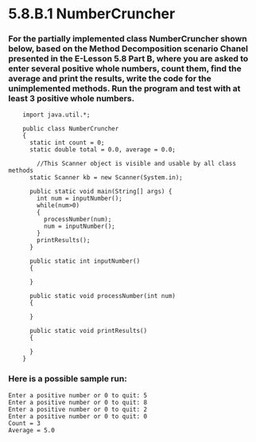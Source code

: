 # 5.8.B.1 NumberCruncher
### <b>For the partially implemented class NumberCruncher shown below, based on the Method Decomposition scenario Chanel presented in the E-Lesson 5.8 Part B, where you are asked to enter several positive whole numbers, count them, find the average and print the results, write the code for the unimplemented methods. Run the program and test with at least 3 positive whole numbers.</b>
```
    import java.util.*;

    public class NumberCruncher 
    {
      static int count = 0;
      static double total = 0.0, average = 0.0;
            
        //This Scanner object is visible and usable by all class methods
      static Scanner kb = new Scanner(System.in);

      public static void main(String[] args) {
        int num = inputNumber();
        while(num>0)
        {
          processNumber(num);
          num = inputNumber();
        }
        printResults();
      }

      public static int inputNumber() 
      {

      }

      public static void processNumber(int num)
      {

      }

      public static void printResults()
      {

      }
    }
```
### <b>Here is a possible sample run:</b>
```
Enter a positive number or 0 to quit: 5
Enter a positive number or 0 to quit: 8
Enter a positive number or 0 to quit: 2
Enter a positive number or 0 to quit: 0
Count = 3
Average = 5.0
```